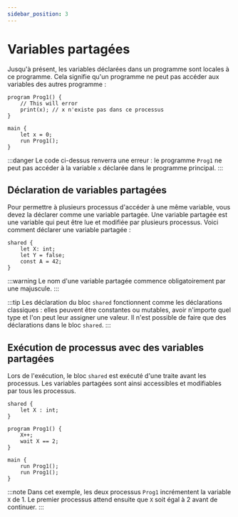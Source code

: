 ```yaml
---
sidebar_position: 3
---
```



# Variables partagées

Jusqu'à présent, les variables déclarées dans un programme sont locales à ce programme. Cela signifie qu'un programme ne peut pas accéder aux variables des autres programme :

```althread
program Prog1() {
    // This will error
    print(x); // x n'existe pas dans ce processus
}

main {
    let x = 0;
    run Prog1();
}
```
:::danger
Le code ci-dessus renverra une erreur : le programme `Prog1` ne peut pas accéder à la variable `x` déclarée dans le programme principal.
:::


## Déclaration de variables partagées

Pour permettre à plusieurs processus d'accéder à une même variable, vous devez la déclarer comme une variable partagée. Une variable partagée est une variable qui peut être lue et modifiée par plusieurs processus. Voici comment déclarer une variable partagée :

```althread
shared {
    let X: int;
    let Y = false;
    const A = 42;
}
```

:::warning
Le nom d'une variable partagée commence obligatoirement par une majuscule.
:::

:::tip
Les déclaration du bloc `shared` fonctionnent comme les déclarations classiques : elles peuvent être constantes ou mutables, avoir n'importe quel type et l'on peut leur assigner une valeur. 
Il n'est possible de faire que des déclarations dans le bloc `shared`.
:::


## Exécution de processus avec des variables partagées

Lors de l'exécution, le bloc `shared` est exécuté d'une traite avant les processus. Les variables partagées sont ainsi accessibles et modifiables par tous les processus.

```althread
shared {
    let X : int;
}

program Prog1() {
    X++;
    wait X == 2;
}

main {
    run Prog1();
    run Prog1();
}
```

:::note
Dans cet exemple, les deux processus `Prog1` incrémentent la variable `X` de 1. Le premier processus attend ensuite que `X` soit égal à 2 avant de continuer.
:::